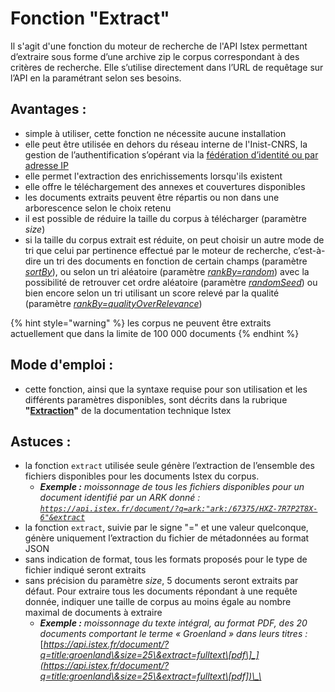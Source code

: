 # Fonction "Extract"

Il s'agit d'une fonction du moteur de recherche de l'API Istex permettant d’extraire sous forme d’une archive zip le corpus correspondant à des critères de recherche. Elle s’utilise directement dans l’URL de requêtage sur l’API en la paramétrant selon ses besoins.

## **Avantages :**

* simple à utiliser, cette fonction ne nécessite aucune installation
* elle peut être utilisée en dehors du réseau interne de l'Inist-CNRS, la gestion de l’authentification s’opérant via la [fédération d’identité ou par adresse IP](../../api/access/auth-modes.md)&#x20;
* elle permet l'extraction des enrichissements lorsqu'ils existent&#x20;
* elle offre le téléchargement des annexes et couvertures disponibles
* les documents extraits peuvent être répartis ou non dans une arborescence selon le choix retenu
* il est possible de réduire la taille du corpus à télécharger (paramètre _size_)
* si la taille du corpus extrait est réduite, on peut choisir un autre mode de tri que celui par pertinence effectué par le moteur de recherche, c’est-à-dire un tri des documents en fonction de certain champs (paramètre [_sortBy_](../../api/results/sortby.md)), ou selon un tri aléatoire (paramètre [_rankBy=random_](../../api/results/scoring.md)) avec la possibilité de retrouver cet ordre aléatoire (paramètre [_randomSeed_](../../api/results/scoring.md)) ou bien encore selon un tri utilisant un score relevé par la qualité (paramètre [_rankBy=qualityOverRelevance_](../../api/results/scoring.md))



{% hint style="warning" %}
les corpus ne peuvent être extraits actuellement que dans la limite de 100 000 documents
{% endhint %}

## **Mode d'emploi :**&#x20;

* cette fonction, ainsi que la syntaxe requise pour son utilisation et les différents paramètres disponibles, sont décrits dans la rubrique **"**[**Extraction**](../../api/search/extract-feature.md)**"** de la documentation technique Istex

## **Astuces :**

* la fonction `extract` utilisée seule génère l’extraction de l’ensemble des fichiers disponibles pour les documents Istex du corpus.&#x20;
  * _**Exemple :**_ _moissonnage de tous les fichiers disponibles pour un document identifié par un ARK donné :_[  _`https://api.istex.fr/document/?q=ark:"ark:/67375/HXZ-7R7P2T8X-6"&extract`_ ](https://api.istex.fr/document/?q=ark:%22ark:/67375/HXZ-7R7P2T8X-6%22\&extract)
* la fonction `extract`, suivie par le signe "=" et une valeur quelconque, génère uniquement l’extraction du fichier de métadonnées au format JSON
* sans indication de format, tous les formats proposés pour le type de fichier indiqué seront extraits
* sans précision du paramètre _size_, 5 documents seront extraits par défaut. Pour extraire tous les documents répondant à une requête donnée, indiquer une taille de corpus au moins égale au nombre maximal de documents à extraire
  * _**Exemple :** moissonnage du texte intégral, au format PDF, des 20 documents comportant le terme « Groenland » dans leurs titres :_ [_https://api.istex.fr/document/?q=title:groenland\&size=25\&extract=fulltext\[pdf\]_](https://api.istex.fr/document/?q=title:groenland\&size=25\&extract=fulltext\[pdf])\_\_
